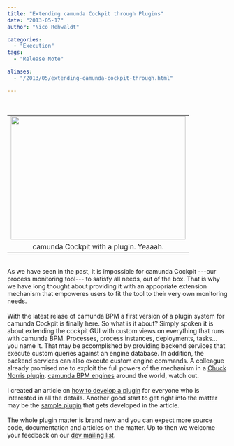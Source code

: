 ```yaml
---
title: "Extending camunda Cockpit through Plugins"
date: "2013-05-17"
author: "Nico Rehwaldt"

categories:
  - "Execution"
tags: 
  - "Release Note"

aliases:
  - "/2013/05/extending-camunda-cockpit-through.html"

---
```


<div>
<br />
<table align="center" cellpadding="0" cellspacing="0" class="tr-caption-container" style="margin-left: auto; margin-right: auto; text-align: center;"><tbody>
<tr><td style="text-align: center;"><a href="http://3.bp.blogspot.com/-3aUtRwmI7r0/UZYiaqXKtnI/AAAAAAAAAIE/uQJtXCXHAeg/s1600/cockpit-plugin-yea.png" imageanchor="1" style="margin-left: auto; margin-right: auto;"><img border="0" height="282" src="http://3.bp.blogspot.com/-3aUtRwmI7r0/UZYiaqXKtnI/AAAAAAAAAIE/uQJtXCXHAeg/s400/cockpit-plugin-yea.png" width="400" /></a></td></tr>
<tr><td class="tr-caption" style="text-align: center;">camunda Cockpit with a plugin. Yeaaah.</td></tr>
</tbody></table>
<br />
As we have seen in the past, it is impossible for camunda Cockpit ---our process monitoring tool--- to satisfy all needs, out of the box. That is why we have long thought about providing it with an appopriate extension mechanism that empoweres users to fit the tool to their very own monitoring needs.<br />
<br />
With the latest relase of camunda BPM a first version of a plugin system for camunda Cockpit is finally here. So what is it about? Simply spoken it is about extending the cockpit GUI with custom views on everything that runs with camunda BPM. Processes, process instances, deployments, tasks... you name it. That may be accomplished by providing backend services that execute custom queries against an engine database. In addition, the backend services can also execute custom engine commands. A colleague already promised me to exploit the full powers of the mechanism in a&nbsp;<a href="https://wiki.jenkins-ci.org/display/JENKINS/ChuckNorris+Plugin" target="_blank">Chuck Norris plugin</a>. <a href="http://camunda.org/" target="_blank">camunda BPM engines</a> around the world, watch out.<br />
<br />
I created an article on&nbsp;<a href="http://docs.camunda.org/latest/real-life/how-to/#cockpit-how-to-develop-a-cockpit-plugin" target="_blank">how to develop a plugin</a>&nbsp;for everyone who is interested in all the details.&nbsp;Another good start to get right into the matter may be the <a href="https://github.com/Nikku/cockpit-sample-plugin" target="_blank">sample plugin</a>&nbsp;that gets developed in the article.<br />
<br />
The whole plugin matter is brand new and you can expect more source code, documentation and articles on the matter. Up to then we welcome your feedback on our <a href="https://groups.google.com/forum/#!forum/camunda-bpm-dev" target="_blank">dev mailing list</a>.
</div>
